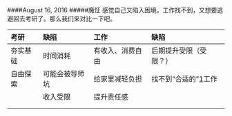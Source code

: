 ####August 16, 2016
#####魔怔
感觉自己又陷入困境，工作找不到，又想要逃避回去考研了。那么我们来对比一下吧。

|考研 | 缺陷| 工作|缺陷|
|:-----  |:------|:------|:---------|
|夯实基础 | 时间消耗| 有收入、消费自由| 后期提升受限（受限？）|
|自由探索|可能会被导师坑|给家里减轻负担|找不到“合适的”[1]工作|
||收入受限|提升责任感||
|||||
|||||

[1]: 考他妈的 